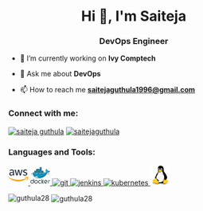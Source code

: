 <h1 align="center">Hi 👋, I'm Saiteja</h1>
<h3 align="center">DevOps Engineer</h3>

- 🔭 I’m currently working on **Ivy Comptech**

- 💬 Ask me about **DevOps**

- 📫 How to reach me **saitejaguthula1996@gmail.com**

<h3 align="left">Connect with me:</h3>
<p align="left">
<a href="https://linkedin.com/in/saiteja guthula" target="blank"><img align="center" src="https://raw.githubusercontent.com/rahuldkjain/github-profile-readme-generator/master/src/images/icons/Social/linked-in-alt.svg" alt="saiteja guthula" height="30" width="40" /></a>
<a href="https://instagram.com/saitejaguthula" target="blank"><img align="center" src="https://raw.githubusercontent.com/rahuldkjain/github-profile-readme-generator/master/src/images/icons/Social/instagram.svg" alt="saitejaguthula" height="30" width="40" /></a>
</p>

<h3 align="left">Languages and Tools:</h3>
<p align="left"> <a href="https://aws.amazon.com" target="_blank" rel="noreferrer"> <img src="https://raw.githubusercontent.com/devicons/devicon/master/icons/amazonwebservices/amazonwebservices-original-wordmark.svg" alt="aws" width="40" height="40"/> </a> <a href="https://www.docker.com/" target="_blank" rel="noreferrer"> <img src="https://raw.githubusercontent.com/devicons/devicon/master/icons/docker/docker-original-wordmark.svg" alt="docker" width="40" height="40"/> </a> <a href="https://git-scm.com/" target="_blank" rel="noreferrer"> <img src="https://www.vectorlogo.zone/logos/git-scm/git-scm-icon.svg" alt="git" width="40" height="40"/> </a> <a href="https://www.jenkins.io" target="_blank" rel="noreferrer"> <img src="https://www.vectorlogo.zone/logos/jenkins/jenkins-icon.svg" alt="jenkins" width="40" height="40"/> </a> <a href="https://kubernetes.io" target="_blank" rel="noreferrer"> <img src="https://www.vectorlogo.zone/logos/kubernetes/kubernetes-icon.svg" alt="kubernetes" width="40" height="40"/> </a> <a href="https://www.linux.org/" target="_blank" rel="noreferrer"> <img src="https://raw.githubusercontent.com/devicons/devicon/master/icons/linux/linux-original.svg" alt="linux" width="40" height="40"/> </a> </p>

<p><img align="left" src="https://github-readme-stats.vercel.app/api/top-langs?username=guthula28&show_icons=true&locale=en&layout=compact" alt="guthula28" /></p>

<p>&nbsp;<img align="center" src="https://github-readme-stats.vercel.app/api?username=guthula28&show_icons=true&locale=en" alt="guthula28" /></p>
